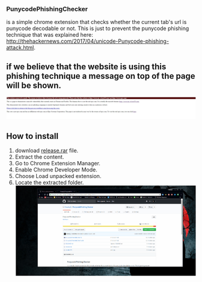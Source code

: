 ### PunycodePhishingChecker
is a simple chrome extension that checks whether the current tab's url is punycode decodable or not. 
This is just to prevent the punycode phishing technique that was explained here: http://thehackernews.com/2017/04/unicode-Punycode-phishing-attack.html.

## if we believe that the website is using this phishing technique a message on top of the page will be shown.
![Unsafe message](https://github.com/ShawkyZ/PunycodePhishingChecker/blob/master/unsafe.JPG?raw=true)


## How to install
1. download [release.rar](https://github.com/ShawkyZ/PunycodePhishingChecker/blob/master/release.rar?raw=true) file.
2. Extract the content.
3. Go to Chrome Extension Manager.
3. Enable Chrome Developer Mode.
4. Choose Load unpacked extension.
5. Locate the extracted folder.
![How to install in chrome](https://github.com/ShawkyZ/PunycodePhishingChecker/blob/master/punycodePhishing.gif?raw=true)
